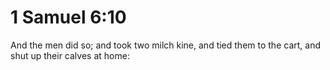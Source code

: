 # 1 Samuel 6:10

And the men did so; and took two milch kine, and tied them to the cart, and shut up their calves at home: